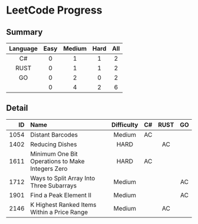 # LeetCode Progress

## Summary
|Language| Easy |Medium| Hard |  All |
|:------:|:----:|:----:|:----:|:----:|
|   C#   |    0 |    1 |    1 |    2 |
|  RUST  |    0 |    1 |    1 |    2 |
|   GO   |    0 |    2 |    0 |    2 |
|        |    0 |    4 |    2 |    6 |

## Detail
|  ID|Name                                            |Difficulty| C# |RUST| GO |
|---:|:-----------------------------------------------|:--------:|:--:|:--:|:--:|
|1054|Distant Barcodes                                |  Medium  | AC |    |    |
|1402|Reducing Dishes                                 |   HARD   |    | AC |    |
|1611|Minimum One Bit Operations to Make Integers Zero|   HARD   | AC |    |    |
|1712|Ways to Split Array Into Three Subarrays        |  Medium  |    |    | AC |
|1901|Find a Peak Element II                          |  Medium  |    |    | AC |
|2146|K Highest Ranked Items Within a Price Range     |  Medium  |    | AC |    |